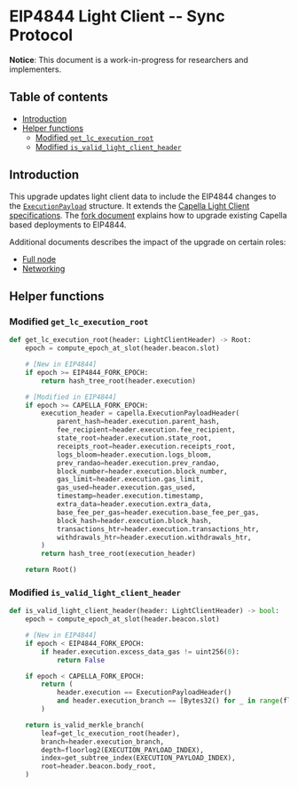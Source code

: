 # EIP4844 Light Client -- Sync Protocol

**Notice**: This document is a work-in-progress for researchers and implementers.

## Table of contents

<!-- TOC -->
<!-- START doctoc generated TOC please keep comment here to allow auto update -->
<!-- DON'T EDIT THIS SECTION, INSTEAD RE-RUN doctoc TO UPDATE -->

- [Introduction](#introduction)
- [Helper functions](#helper-functions)
  - [Modified `get_lc_execution_root`](#modified-get_lc_execution_root)
  - [Modified `is_valid_light_client_header`](#modified-is_valid_light_client_header)

<!-- END doctoc generated TOC please keep comment here to allow auto update -->
<!-- /TOC -->

## Introduction

This upgrade updates light client data to include the EIP4844 changes to the [`ExecutionPayload`](../beacon-chain.md) structure. It extends the [Capella Light Client specifications](../../capella/light-client/sync-protocol.md). The [fork document](./fork.md) explains how to upgrade existing Capella based deployments to EIP4844.

Additional documents describes the impact of the upgrade on certain roles:
- [Full node](./full-node.md)
- [Networking](./p2p-interface.md)

## Helper functions

### Modified `get_lc_execution_root`

```python
def get_lc_execution_root(header: LightClientHeader) -> Root:
    epoch = compute_epoch_at_slot(header.beacon.slot)

    # [New in EIP4844]
    if epoch >= EIP4844_FORK_EPOCH:
        return hash_tree_root(header.execution)

    # [Modified in EIP4844]
    if epoch >= CAPELLA_FORK_EPOCH:
        execution_header = capella.ExecutionPayloadHeader(
            parent_hash=header.execution.parent_hash,
            fee_recipient=header.execution.fee_recipient,
            state_root=header.execution.state_root,
            receipts_root=header.execution.receipts_root,
            logs_bloom=header.execution.logs_bloom,
            prev_randao=header.execution.prev_randao,
            block_number=header.execution.block_number,
            gas_limit=header.execution.gas_limit,
            gas_used=header.execution.gas_used,
            timestamp=header.execution.timestamp,
            extra_data=header.execution.extra_data,
            base_fee_per_gas=header.execution.base_fee_per_gas,
            block_hash=header.execution.block_hash,
            transactions_htr=header.execution.transactions_htr,
            withdrawals_htr=header.execution.withdrawals_htr,
        )
        return hash_tree_root(execution_header)

    return Root()
```

### Modified `is_valid_light_client_header`

```python
def is_valid_light_client_header(header: LightClientHeader) -> bool:
    epoch = compute_epoch_at_slot(header.beacon.slot)

    # [New in EIP4844]
    if epoch < EIP4844_FORK_EPOCH:
        if header.execution.excess_data_gas != uint256(0):
            return False

    if epoch < CAPELLA_FORK_EPOCH:
        return (
            header.execution == ExecutionPayloadHeader()
            and header.execution_branch == [Bytes32() for _ in range(floorlog2(EXECUTION_PAYLOAD_INDEX))]
        )

    return is_valid_merkle_branch(
        leaf=get_lc_execution_root(header),
        branch=header.execution_branch,
        depth=floorlog2(EXECUTION_PAYLOAD_INDEX),
        index=get_subtree_index(EXECUTION_PAYLOAD_INDEX),
        root=header.beacon.body_root,
    )
```
